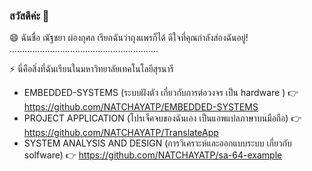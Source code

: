 ### สวัสดีค่ะ 👋
😄 ฉันชื่อ ณัฐชยา ผ่องกุศล เรียกฉันว่าถุงแพรก็ได้ ดีใจที่คุณกำลังส่องฉันอยู่! 
...........................................................

⚡ นี่คือสิ่งที่ฉันเรียนในมหาวิทยาลัยเทคโนโลยีสุรนารี
- EMBEDDED-SYSTEMS (ระบบฝังตัว เกี่ยวกับการต่อวงจร เป็น hardware ) 👉 https://github.com/NATCHAYATP/EMBEDDED-SYSTEMS 
- PROJECT APPLICATION (โปรเจ็คจบของฉันเอง เป็นแอพแปลภาษาบนมือถือ) 👉 https://github.com/NATCHAYATP/TranslateApp
- SYSTEM ANALYSIS AND DESIGN (การวิเคราะห์และออกแบบระบบ เกี่ยวกับ solfware) 👉 https://github.com/NATCHAYATP/sa-64-example


<!--
**NATCHAYATP/NATCHAYATP** is a ✨ _special_ ✨ repository because its `README.md` (this file) appears on your GitHub profile.

Here are some ideas to get you started:

- 🔭 I’m currently working on ...
- 🌱 I’m currently learning ...
- 👯 I’m looking to collaborate on ...
- 🤔 I’m looking for help with ...
- 💬 Ask me about ...
- 📫 How to reach me: ...
- 😄 Pronouns: ...
- ⚡ Fun fact: ...
-->
